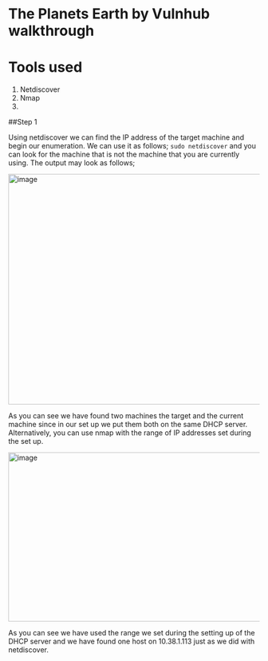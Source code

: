 # The Planets Earth by Vulnhub walkthrough

# Tools used

1. Netdiscover 
2. Nmap
3. 

##Step 1

Using netdiscover we can find the IP address of the target machine and begin our enumeration. We can use it as follows;
`sudo netdiscover` and you can look for the machine that is not the machine that you are currently using.
The output may look as follows;

<img width="660" height="462" alt="image" src="https://github.com/user-attachments/assets/fd732115-8763-4b6c-a6da-15a109eb13c6" />

As you can see we have found two machines the target and the current machine since in our set up we put them both on the same DHCP server.
Alternatively, you can use nmap with the range of IP addresses set during the set up.

<img width="955" height="339" alt="image" src="https://github.com/user-attachments/assets/92a6a7e2-433c-42cb-b90e-d9c615e0aed8" />

As you can see we have used the range we set during the setting up of the DHCP server and we have found one host on 10.38.1.113 just as we did with netdiscover.

